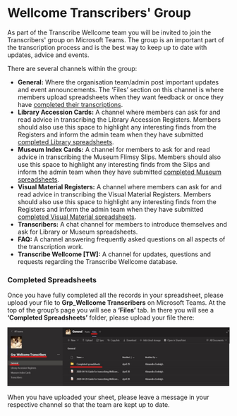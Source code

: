 # Wellcome Transcribers' Group

As part of the Transcribe Wellcome team you will be invited to join the Transcribers' group on Microsoft Teams. The group is an important part of the transcription process and is the best way to keep up to date with updates, advice and events.

There are several channels within the group:

* **General:** Where the organisation team/admin post important updates and event announcements. The ‘Files’ section on this channel is where members upload spreadsheets when they want feedback or once they have [completed their transcriptions](https://docs.wellcomecollection.org/transcribe-wellcome/transcription-guidelines/grp-wellcome-transcribers#completed-spreadsheets).
* **Library Accession Cards:** A channel where members can ask for and read advice in transcribing the Library Accession Registers. Members should also use this space to highlight any interesting finds from the Registers and inform the admin team when they have submitted [completed Library spreadsheets](https://docs.wellcomecollection.org/transcribe-wellcome/transcription-guidelines/grp-wellcome-transcribers#completed-spreadsheets).
* **Museum Index Cards:** A channel for members to ask for and read advice in transcribing the Museum Flimsy Slips. Members should also use this space to highlight any interesting finds from the Slips and inform the admin team when they have submitted [completed Museum spreadsheets](https://docs.wellcomecollection.org/transcribe-wellcome/transcription-guidelines/grp-wellcome-transcribers#completed-spreadsheets).
* **Visual Material Registers:** A channel where members can ask for and read advice in transcribing the Visual Material Registers. Members should also use this space to highlight any interesting finds from the Registers and inform the admin team when they have submitted [completed Visual Material spreadsheets](https://docs.wellcomecollection.org/transcribe-wellcome/transcription-guidelines/grp-wellcome-transcribers#completed-spreadsheets).
* **Transcribers:** A chat channel for members to introduce themselves and ask for Library or Museum spreadsheets.
* **FAQ:** A channel answering frequently asked questions on all aspects of the transcription work.
* **Transcribe Wellcome \[TW\]:** A channel for updates, questions and requests regarding the Transcribe Wellcome database.

### Completed Spreadsheets

Once you have fully completed all the records in your spreadsheet, please upload your file to **Grp\_Wellcome Transcribers** on Microsoft Teams. At the top of the group’s page you will see a **‘Files’** tab. In there you will see a **‘Completed Spreadsheets’** folder, please upload your file there:

![](../.gitbook/assets/image.png)

When you have uploaded your sheet, please leave a message in your respective channel so that the team are kept up to date.

